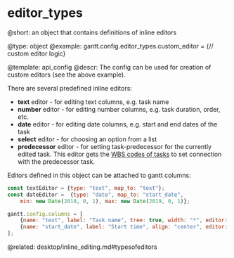 editor_types
=============

@short:
	an object that contains definitions of inline editors

@type: object
@example:
gantt.config.editor_types.custom_editor = {// custom editor logic}


@template:	api_config
@descr:
The config can be used for creation of custom editors (see the above example).

There are several predefined inline editors:

- **text** editor - for editing text columns, e.g. task name
- **number** editor - for editing number columns, e.g. task duration, order, etc.
- **date** editor - for editing date columns, e.g. start and end dates of the task
- **select** editor - for choosing an option from a list
- **predecessor** editor - for setting task-predecessor for the currently edited task. This editor gets the [WBS codes of tasks](desktop/specifying_columns.md#wbscode) to set connection with the predecessor task.

Editors defined in this object can be attached to gantt columns:

~~~js
const textEditor = {type: "text", map_to: "text"};
const dateEditor =  {type: "date", map_to: "start_date",
	min: new Date(2018, 0, 1), max: new Date(2019, 0, 1)};

gantt.config.columns = [
	{name: "text", label: "Task name", tree: true, width: "*", editor: textEditor},
	{name: "start_date", label: "Start time", align: "center", editor: dateEditor}
];

~~~


@related:
desktop/inline_editing.md#typesofeditors